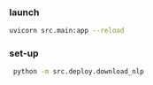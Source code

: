 


### launch
```bash
uvicorn src.main:app --reload
```

### set-up
```bash
 python -m src.deploy.download_nlp
```